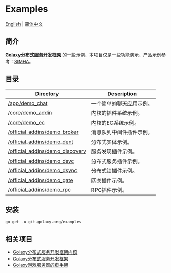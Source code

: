 # Examples
[English](./README.md) | [简体中文](./README.zh_CN.md)

## 简介
[**Golaxy分布式服务开发框架**](https://github.com/pangdogs/framework) 的一些示例，本项目仅是一些功能演示，产品示例参考：[SIMHA](https://github.com/pangdogs/simha)。

## 目录
| Directory                                                                                                        | Description  |
|------------------------------------------------------------------------------------------------------------------|--------------|
| [/app/demo_chat](https://github.com/pangdogs/examples/tree/main/app/demo_chat)                                   | 一个简单的聊天应用示例。 |
| [/core/demo_addin](https://github.com/pangdogs/examples/tree/main/core/demo_addin)                               | 内核的插件系统示例。   |
| [/core/demo_ec](https://github.com/pangdogs/examples/tree/main/core/demo_ec)                                     | 内核的EC系统示例。   |
| [/official_addins/demo_broker](https://github.com/pangdogs/examples/tree/main/official_addins/demo_broker)       | 消息队列中间件插件示例。 |
| [/official_addins/demo_dent](https://github.com/pangdogs/examples/tree/main/distributed_entities/demo_dent)      | 分布式实体示例。     |
| [/official_addins/demo_discovery](https://github.com/pangdogs/examples/tree/main/official_addins/demo_discovery) | 服务发现插件示例。    |
| [/official_addins/demo_dsvc](https://github.com/pangdogs/examples/tree/main/official_addins/demo_dsvc)           | 分布式服务插件示例。   |
| [/official_addins/demo_dsync](https://github.com/pangdogs/examples/tree/main/official_addins/demo_dsync)         | 分布式锁插件示例。    |
| [/official_addins/demo_gate](https://github.com/pangdogs/examples/tree/main/official_addins/demo_gate)           | 网关插件示例。      |
| [/official_addins/demo_rpc](https://github.com/pangdogs/examples/tree/main/official_addins/demo_rpc)             | RPC插件示例。     |

## 安装
```
go get -u git.golaxy.org/examples
```

## 相关项目
- [Golaxy分布式服务开发框架内核](https://github.com/pangdogs/core)
- [Golaxy分布式服务开发框架](https://github.com/pangdogs/framework)
- [Golaxy游戏服务器的脚手架](https://github.com/pangdogs/scaffold)
